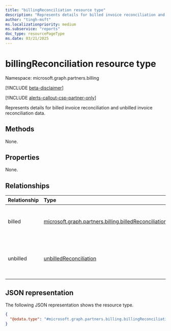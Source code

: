 ```yaml
---
title: "billingReconciliation resource type"
description: "Represents details for billed invoice reconciliation and unbilled non-usage reconciliation data."
author: "tingh-msft"
ms.localizationpriority: medium
ms.subservice: "reports"
doc_type: resourcePageType
ms.date: 03/21/2025
---
```


# billingReconciliation resource type

Namespace: microsoft.graph.partners.billing

[!INCLUDE [beta-disclaimer](../../includes/beta-disclaimer.md)]

[!INCLUDE [alerts-callout-csp-partner-only](../includes/alerts-callout-csp-partner-only.md)]

Represents details for billed invoice reconciliation and unbilled invoice reconciliation data.

## Methods

None.

## Properties

None.

## Relationships

|Relationship|Type|Description|
|:---|:---|:---|
|billed|[microsoft.graph.partners.billing.billedReconciliation](../resources/partners-billing-billedreconciliation.md)|Represents details for billed invoice reconciliation data.|
|unbilled|[unbilledReconciliation](../resources/partners-billing-unbilledreconciliation.md)|Represents details for unbilled invoice reconciliation data.|

## JSON representation

The following JSON representation shows the resource type.

<!-- {
  "blockType": "resource",
  "keyProperty": "id",
  "@odata.type": "microsoft.graph.partners.billing.billingReconciliation",
  "baseType": "microsoft.graph.entity",
  "openType": false
}
-->
``` json
{
  "@odata.type": "#microsoft.graph.partners.billing.billingReconciliation"
}
```
